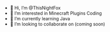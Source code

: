 - 👋 Hi, I’m @ThisNightFox
- 👀 I’m interested in Minecraft Plugins Coding
- 🌱 I’m currently learning Java
- 💞️ I’m looking to collaborate on (coming soon)

<!---
ThisNightFox/ThisNightFox is a ✨ special ✨ repository because its `README.md` (this file) appears on your GitHub profile.
You can click the Preview link to take a look at your changes.
--->
